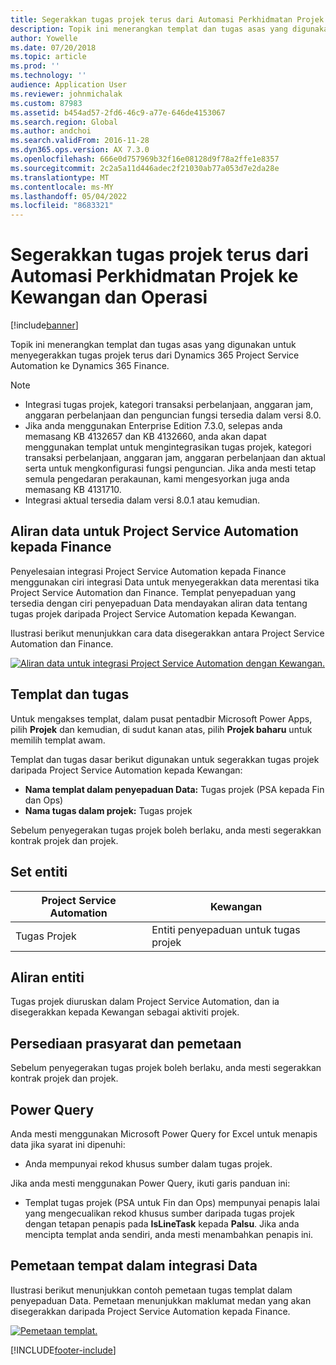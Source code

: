 ```yaml
---
title: Segerakkan tugas projek terus dari Automasi Perkhidmatan Projek ke Kewangan dan Operasi
description: Topik ini menerangkan templat dan tugas asas yang digunakan untuk menyegerakkan tugas projek terus dari Microsoft Dynamics 365 Project Service Automation ke Dynamics 365 Finance.
author: Yowelle
ms.date: 07/20/2018
ms.topic: article
ms.prod: ''
ms.technology: ''
audience: Application User
ms.reviewer: johnmichalak
ms.custom: 87983
ms.assetid: b454ad57-2fd6-46c9-a77e-646de4153067
ms.search.region: Global
ms.author: andchoi
ms.search.validFrom: 2016-11-28
ms.dyn365.ops.version: AX 7.3.0
ms.openlocfilehash: 666e0d757969b32f16e08128d9f78a2ffe1e8357
ms.sourcegitcommit: 2c2a5a11d446adec2f21030ab77a053d7e2da28e
ms.translationtype: MT
ms.contentlocale: ms-MY
ms.lasthandoff: 05/04/2022
ms.locfileid: "8683321"
---
```

# <a name="synchronize-project-tasks-directly-from-project-service-automation-to-finance-and-operations"></a>Segerakkan tugas projek terus dari Automasi Perkhidmatan Projek ke Kewangan dan Operasi

[!include[banner](../includes/banner.md)]

Topik ini menerangkan templat dan tugas asas yang digunakan untuk menyegerakkan tugas projek terus dari Dynamics 365 Project Service Automation ke Dynamics 365 Finance.

> [!NOTE]
> - Integrasi tugas projek, kategori transaksi perbelanjaan, anggaran jam, anggaran perbelanjaan dan penguncian fungsi tersedia dalam versi 8.0.
> - Jika anda menggunakan Enterprise Edition 7.3.0, selepas anda memasang KB 4132657 dan KB 4132660, anda akan dapat menggunakan templat untuk mengintegrasikan tugas projek, kategori transaksi perbelanjaan, anggaran jam, anggaran perbelanjaan dan aktual serta untuk mengkonfigurasi fungsi penguncian. Jika anda mesti tetap semula pengedaran perakaunan, kami mengesyorkan juga anda memasang KB 4131710.
> - Integrasi aktual tersedia dalam versi 8.0.1 atau kemudian.

## <a name="data-flow-for-project-service-automation-to-finance"></a>Aliran data untuk Project Service Automation kepada Finance

Penyelesaian integrasi Project Service Automation kepada Finance menggunakan ciri integrasi Data untuk menyegerakkan data merentasi tika Project Service Automation dan Finance. Templat penyepaduan yang tersedia dengan ciri penyepaduan Data mendayakan aliran data tentang tugas projek daripada Project Service Automation kepada Kewangan.

Ilustrasi berikut menunjukkan cara data disegerakkan antara Project Service Automation dan Finance.

[![Aliran data untuk integrasi Project Service Automation dengan Kewangan.](./media/ProjectTasksFlow.png)](./media/ProjectTasksFlow.png)

## <a name="template-and-task"></a>Templat dan tugas

Untuk mengakses templat, dalam pusat pentadbir Microsoft Power Apps, pilih **Projek** dan kemudian, di sudut kanan atas, pilih **Projek baharu** untuk memilih templat awam.

Templat dan tugas dasar berikut digunakan untuk segerakkan tugas projek daripada Project Service Automation kepada Kewangan:

- **Nama templat dalam penyepaduan Data:** Tugas projek (PSA kepada Fin dan Ops)
- **Nama tugas dalam projek:** Tugas projek

Sebelum penyegerakan tugas projek boleh berlaku, anda mesti segerakkan kontrak projek dan projek.

## <a name="entity-set"></a>Set entiti

| Project Service Automation | Kewangan                             |
|----------------------------|-------------------------------------|
| Tugas Projek              | Entiti penyepaduan untuk tugas projek |

## <a name="entity-flow"></a>Aliran entiti

Tugas projek diuruskan dalam Project Service Automation, dan ia disegerakkan kepada Kewangan sebagai aktiviti projek.

## <a name="prerequisites-and-mapping-setup"></a>Persediaan prasyarat dan pemetaan

Sebelum penyegerakan tugas projek boleh berlaku, anda mesti segerakkan kontrak projek dan projek.

## <a name="power-query"></a>Power Query

Anda mesti menggunakan Microsoft Power Query for Excel untuk menapis data jika syarat ini dipenuhi:

- Anda mempunyai rekod khusus sumber dalam tugas projek.

Jika anda mesti menggunakan Power Query, ikuti garis panduan ini:

- Templat tugas projek (PSA untuk Fin dan Ops) mempunyai penapis lalai yang mengecualikan rekod khusus sumber daripada tugas projek dengan tetapan penapis pada **IsLineTask** kepada **Palsu**. Jika anda mencipta templat anda sendiri, anda mesti menambahkan penapis ini.

## <a name="template-mapping-in-data-integration"></a>Pemetaan tempat dalam integrasi Data

Ilustrasi berikut menunjukkan contoh pemetaan tugas templat dalam penyepaduan Data. Pemetaan menunjukkan maklumat medan yang akan disegerakkan daripada Project Service Automation kepada Finance.

[![Pemetaan templat.](./media/ProjectTasksMapping.png)](./media/ProjectTasksMapping.png)


[!INCLUDE[footer-include](../includes/footer-banner.md)]